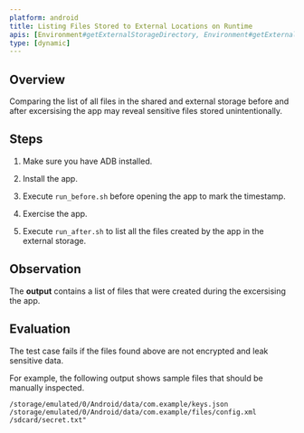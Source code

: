 ```yaml
---
platform: android
title: Listing Files Stored to External Locations on Runtime
apis: [Environment#getExternalStorageDirectory, Environment#getExternalStorageDirectory, Environment#getExternalFilesDir, Environment#getExternalCacheDir, SharedPreferences, FileOutPutStream]
type: [dynamic]
---
```


## Overview

Comparing the list of all files in the shared and external storage before and after excersising the app may reveal sensitive files stored unintentionally.

## Steps

1. Make sure you have ADB installed.

2. Install the app.

3. Execute `run_before.sh` before opening the app to mark the timestamp.

4. Exercise the app.

5. Execute `run_after.sh` to list all the files created by the app in the external storage.

## Observation

The **output** contains a list of files that were created during the excersising the app.

## Evaluation

The test case fails if the files found above are not encrypted and leak sensitive data.

For example, the following output shows sample files that should be manually inspected.

```shell
/storage/emulated/0/Android/data/com.example/keys.json
/storage/emulated/0/Android/data/com.example/files/config.xml
/sdcard/secret.txt"
```
